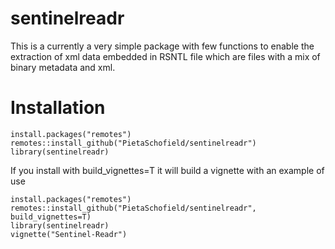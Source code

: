 # sentinelreadr

This is a currently a very simple package with few functions to enable the extraction of xml data embedded in RSNTL file which are files with a mix of binary metadata and xml. 

# Installation

```
install.packages("remotes")
remotes::install_github("PietaSchofield/sentinelreadr")
library(sentinelreadr)
```

If you install with build_vignettes=T it will build a vignette with an example of use

```
install.packages("remotes")
remotes::install_github("PietaSchofield/sentinelreadr", build_vignettes=T)
library(sentinelreadr)
vignette("Sentinel-Readr")
```


